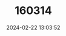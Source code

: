 ---
title: "160314"
category: "Neptis celebica"
draft: false
date: 2024-02-22 13:03:52
languages:
  English: ["Celebes Sailer"]
---